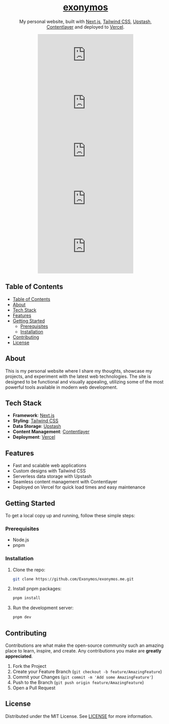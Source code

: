 <div align="center">
    <a href="https://exonymos.me/"><h1 align="center">exonymos</h1></a>

My personal website, built with [Next.js](https://nextjs.org/), [Tailwind CSS](https://tailwindcss.com/), [Upstash](https://upstash.com), [Contentlayer](https://www.contentlayer.dev/) and deployed to [Vercel](https://vercel.com/).


[![GitHub license](https://img.shields.io/github/license/Exonymos/exonymos.me)](https://github.com/Exonymos/exonymos.me/blob/main/LICENSE)
[![GitHub issues](https://img.shields.io/github/issues/Exonymos/exonymos.me)](https://github.com/Exonymos/exonymos.me/issues)
[![GitHub last commit](https://img.shields.io/github/last-commit/Exonymos/exonymos.me)](https://github.com/Exonymos/exonymos.me/commits/main)<br>
[![GitHub stars](https://img.shields.io/github/stars/Exonymos/exonymos.me)](https://github.com/Exonymos/exonymos.me/stargazers)
[![GitHub forks](https://img.shields.io/github/forks/Exonymos/exonymos.me)](https://github.com/Exonymos/exonymos.me/network)


</div>

## Table of Contents

- [Table of Contents](#table-of-contents)
- [About](#about)
- [Tech Stack](#tech-stack)
- [Features](#features)
- [Getting Started](#getting-started)
  - [Prerequisites](#prerequisites)
  - [Installation](#installation)
- [Contributing](#contributing)
- [License](#license)

## About

This is my personal website where I share my thoughts, showcase my projects, and experiment with the latest web technologies. The site is designed to be functional and visually appealing, utilizing some of the most powerful tools available in modern web development.

## Tech Stack

- **Framework**: [Next.js](https://nextjs.org/)
- **Styling**: [Tailwind CSS](https://tailwindcss.com/)
- **Data Storage**: [Upstash](https://upstash.com)
- **Content Management**: [Contentlayer](https://www.contentlayer.dev/)
- **Deployment**: [Vercel](https://vercel.com/)

## Features

- Fast and scalable web applications
- Custom designs with Tailwind CSS
- Serverless data storage with Upstash
- Seamless content management with Contentlayer
- Deployed on Vercel for quick load times and easy maintenance

## Getting Started

To get a local copy up and running, follow these simple steps:

### Prerequisites

- Node.js
- pnpm

### Installation

1. Clone the repo:
    ```sh
    git clone https://github.com/Exonymos/exonymos.me.git
    ```
2. Install pnpm packages:
    ```sh
    pnpm install
    ```
3. Run the development server:
    ```sh
    pnpm dev
    ```

## Contributing

Contributions are what make the open-source community such an amazing place to learn, inspire, and create. Any contributions you make are **greatly appreciated**.

1. Fork the Project
2. Create your Feature Branch (`git checkout -b feature/AmazingFeature`)
3. Commit your Changes (`git commit -m 'Add some AmazingFeature'`)
4. Push to the Branch (`git push origin feature/AmazingFeature`)
5. Open a Pull Request

## License

Distributed under the MIT License. See [LICENSE](https://github.com/Exonymos/exonymos.me/blob/main/LICENSE) for more information.